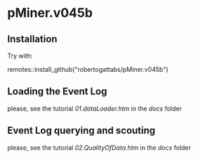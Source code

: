 # pMiner.v045b

## Installation

Try with:
  
  
  remotes::install_github("robertogattabs/pMiner.v045b") 
  

## Loading the Event Log

please, see the tutorial *01.dataLoader.htm* in the *docs* folder


## Event Log querying and scouting


please, see the tutorial *02.QualityOfData.htm* in the *docs* folder
